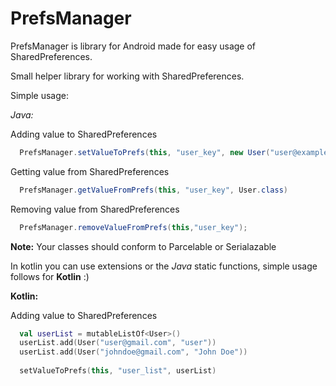 # PrefsManager
PrefsManager is library for Android made for easy usage of SharedPreferences.

Small helper library for working with SharedPreferences.

Simple usage:

*Java:*

Adding value to SharedPreferences
```java
  PrefsManager.setValueToPrefs(this, "user_key", new User("user@example.com", "John Doe"));
```
Getting value from SharedPreferences
```java
  PrefsManager.getValueFromPrefs(this, "user_key", User.class)
```
Removing value from SharedPreferences
```java
  PrefsManager.removeValueFromPrefs(this,"user_key");
```

**Note:**
 Your classes should conform to Parcelable or Serialazable 
 
In kotlin you can use extensions or the *Java* static functions, simple usage follows for **Kotlin** :)

**Kotlin:**

Adding value to SharedPreferences

```kotlin
  val userList = mutableListOf<User>()
  userList.add(User("user@gmail.com", "user"))
  userList.add(User("johndoe@gmail.com", "John Doe"))
    
  setValueToPrefs(this, "user_list", userList)
```
